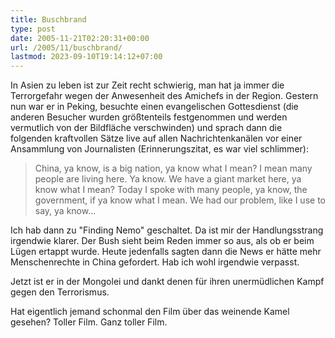 ```yaml
---
title: Buschbrand
type: post
date: 2005-11-21T02:20:31+00:00
url: /2005/11/buschbrand/
lastmod: 2023-09-10T19:14:12+07:00
---
```

In Asien zu leben ist zur Zeit recht schwierig, man hat ja immer die Terrorgefahr wegen der Anwesenheit des Amichefs in der Region. Gestern nun war er in Peking, besuchte einen evangelischen Gottesdienst (die anderen Besucher wurden größtenteils festgenommen und werden vermutlich von der Bildfläche verschwinden) und sprach dann die folgenden kraftvollen Sätze live auf allen Nachrichtenkanälen vor einer Ansammlung von Journalisten (Erinnerungszitat, es war viel schlimmer):

> China, ya know, is a big nation, ya know what I mean? I mean many people are living here. Ya know. We have a giant market here, ya know what I mean? Today I spoke with many people, ya know, the government, if ya know what I mean. We had our problem, like I use to say, ya know...

Ich hab dann zu "Finding Nemo" geschaltet. Da ist mir der Handlungsstrang irgendwie klarer. Der Bush sieht beim Reden immer so aus, als ob er beim Lügen ertappt wurde. Heute jedenfalls sagten dann die News er hätte mehr Menschenrechte in China gefordert. Hab ich wohl irgendwie verpasst.

Jetzt ist er in der Mongolei und dankt denen für ihren unermüdlichen Kampf gegen den Terrorismus.

Hat eigentlich jemand schonmal den Film über das weinende Kamel gesehen? Toller Film. Ganz toller Film.
